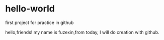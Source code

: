 # hello-world
first project for practice in github

hello,friends!
my name is fuzexin,from today, I will do creation with github.
